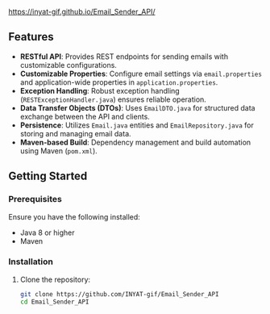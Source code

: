 https://inyat-gif.github.io/Email_Sender_API/
## Features

- **RESTful API**: Provides REST endpoints for sending emails with customizable configurations.
- **Customizable Properties**: Configure email settings via `email.properties` and application-wide properties in `application.properties`.
- **Exception Handling**: Robust exception handling (`RESTExceptionHandler.java`) ensures reliable operation.
- **Data Transfer Objects (DTOs)**: Uses `EmailDTO.java` for structured data exchange between the API and clients.
- **Persistence**: Utilizes `Email.java` entities and `EmailRepository.java` for storing and managing email data.
- **Maven-based Build**: Dependency management and build automation using Maven (`pom.xml`).

## Getting Started

### Prerequisites

Ensure you have the following installed:

- Java 8 or higher
- Maven

### Installation

1. Clone the repository:

   ```bash
   git clone https://github.com/INYAT-gif/Email_Sender_API
   cd Email_Sender_API
